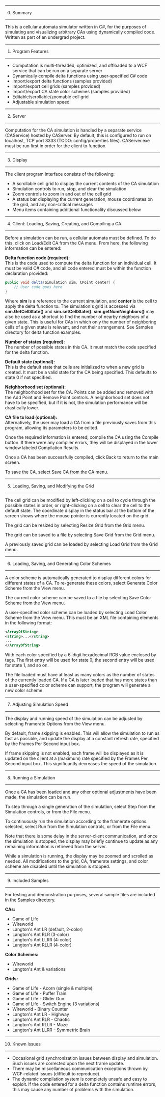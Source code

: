 --------------------------------------------------------------------------------
0. Summary
--------------------------------------------------------------------------------

This is a cellular automata simulator written in C#, for the purposes of simulating and visualizing arbitrary CAs using dynamically compiled code. Written as part of an undergrad project.

--------------------------------------------------------------------------------
1. Program Features
--------------------------------------------------------------------------------

- Computation is multi-threaded, optimized, and offloaded to a WCF service that can be run on a separate server
- Dynamically compile delta functions using user-specified C# code
- Import/export delta functions (samples provided)
- Import/export cell grids (samples provided)
- Import/export CA state color schemes (samples provided)
- Editable/scrollable/zoomable cell grid
- Adjustable simulation speed

--------------------------------------------------------------------------------
2. Server
--------------------------------------------------------------------------------

Computation for the CA simulation is handled by a separate service (CAService) hosted by CAServer. By default, this is configured to run on localhost, TCP port 3333 (TODO: config/properties files). CAServer.exe must be run first in order for the client to function.

--------------------------------------------------------------------------------
3. Display
--------------------------------------------------------------------------------

The client program interface consists of the following:

- A scrollable cell grid to display the current contents of the CA simulation
- Simulation controls to run, stop, and clear the simulation
- Zoom controls to zoom in and out of the cell grid
- A status bar displaying the current generation, mouse coordinates on the grid, and any non-critical messages
- Menu items containing additional functionality discussed below

--------------------------------------------------------------------------------
4. Client: Loading, Saving, Creating, and Compiling a CA
--------------------------------------------------------------------------------

Before a simulation can be run, a cellular automata must be defined. To do this, click on Load/Edit CA from the CA menu. From here, the following information can be entered:

**Delta function code (required):**  
This is the code used to compute the delta function for an individual cell. It must be valid C# code, and all code entered must be within the function declaration provided:  

```C#
public void delta(Simulation sim, CPoint center) {  
	// User code goes here  
}
```

Where **sim** is a reference to the current simulation, and **center** is the cell to apply the delta function to. The simulation's grid is accessed via **sim.GetCellState()** and **sim.setCellState()**. **sim.getNumNeighbors()** may also be used as a shortcut to find the number of nearby neighbors of a given state. This is useful for CAs in which only the number of neighboring cells of a given state is relevant, and not their arrangement. See Samples directory for delta function examples.

**Number of states (required):**  
The number of possible states in this CA. it must match the code specified for the delta function.

**Default state (optional):**  
This is the default state that cells are initialized to when a new grid is created. It must be a valid state for the CA being specified. This defaults to state 0 if not specified.

**Neighborhood set (optional):**  
The neighborhood set for the CA. Points can be added and removed with the Add Point and Remove Point controls. A neighborhood set does not have to be specified, but if it is not, the simulation performance will be drastically lower.

**CA file to load (optional):**  
Alternatively, the user may load a CA from a file previously saves from this program, allowing its parameters to be edited.

Once the required information is entered, compile the CA using the Compile button. If there were any compiler errors, they will be displayed in the lower window labeled Compilation Results.

Once a CA has been successfully compiled, click Back to return to the main screen.

To save the CA, select Save CA from the CA menu.

--------------------------------------------------------------------------------
5. Loading, Saving, and Modifying the Grid
--------------------------------------------------------------------------------

The cell grid can be modified by left-clicking on a cell to cycle through the possible states in order, or right-clicking on a cell to clear the cell to the default state. The coordinate display in the status bar at the bottom of the screen shows where the mouse pointer is currently located on the grid.

The grid can be resized by selecting Resize Grid from the Grid menu.

The grid can be saved to a file by selecting Save Grid from the Grid menu.

A previously saved grid can be loaded by selecting Load Grid from the Grid menu.

--------------------------------------------------------------------------------
6. Loading, Saving, and Generating Color Schemes
--------------------------------------------------------------------------------

A color scheme is automatically generated to display different colors for different states of a CA. To re-generate these colors, select Generate Color Scheme from the View menu.

The current color scheme can be saved to a file by selecting Save Color Scheme from the View menu.

A user-specified color scheme can be loaded by selecting Load Color Scheme from the View menu. This must be an XML file containing elements in the following format:

```XML
<ArrayOfString>
<string>...</string>
...  
</ArrayOfString>
```

With each color specified by a 6-digit hexadecimal RGB value enclosed by <string> tags. The first entry will be used for state 0, the second entry will be used for state 1, and so on.

The file loaded must have at least as many colors as the number of states of the currently loaded CA. If a CA is later loaded that has more states than a user-specified color scheme can support, the program will generate a new color scheme.

--------------------------------------------------------------------------------
7. Adjusting Simulation Speed
--------------------------------------------------------------------------------

The display and running speed of the simulation can be adjusted by selecting Framerate Options from the View menu.

By default, frame skipping is enabled. This will allow the simulation to run as fast as possible, and update the display at a constant refresh rate, specified by the Frames Per Second input box.

If frame skipping is not enabled, each frame will be displayed as it is updated on the client at a (maximum) rate specified by the Frames Per Second input box. This significantly decreases the speed of the simulation.

--------------------------------------------------------------------------------
8. Running a Simulation
--------------------------------------------------------------------------------

Once a CA has been loaded and any other optional adjustments have been made, the simulation can be run.

To step through a single generation of the simulation, select Step from the Simulation controls, or from the File menu.

To continuously run the simulation according to the framerate options selected, select Run from the Simulation controls, or from the File menu.

Note that there is some delay in the server-client communication, and once the simulation is stopped, the display may briefly continue to update as any remaining information is retrieved from the server.

While a simulation is running, the display may be zoomed and scrolled as needed. All modifications to the grid, CA, framerate settings, and color scheme are disabled until the simulation is stopped.


--------------------------------------------------------------------------------
9. Included Samples
--------------------------------------------------------------------------------

For testing and demonstration purposes, several sample files are included in the Samples directory.

**CAs:**

- Game of Life
- Wireworld
- Langton's Ant LR (default, 2-color)
- Langton's Ant RLR (3-color)
- Langton's Ant LLRR (4-color)  
- Langton's Ant RLLR (4-color)  

**Color Schemes:**

- Wireworld  
- Langton's Ant & variations  

**Grids:**

- Game of Life - Acorn (single & multiple)
- Game of Life - Puffer Train
- Game of Life - Glider Gun
- Game of Life - Switch Engine (3 variations)
- Wireworld - Binary Counter
- Langton's Ant LR - Highway
- Langton's Ant RLR - Chaotic
- Langton's Ant RLLR - Maze
- Langton's Ant LLRR - Symmetric Brain

--------------------------------------------------------------------------------
10. Known Issues
--------------------------------------------------------------------------------
- Occasional grid synchronization issues between display and simulation. Such issues are corrected upon the next frame update.
- There may be miscellaneous communication exceptions thrown by WCF-related issues (difficult to reproduce).
- The dynamic compilation system is completely unsafe and easy to exploit. If the code entered for a delta function contains runtime errors, this may cause any number of problems with the simulation.
